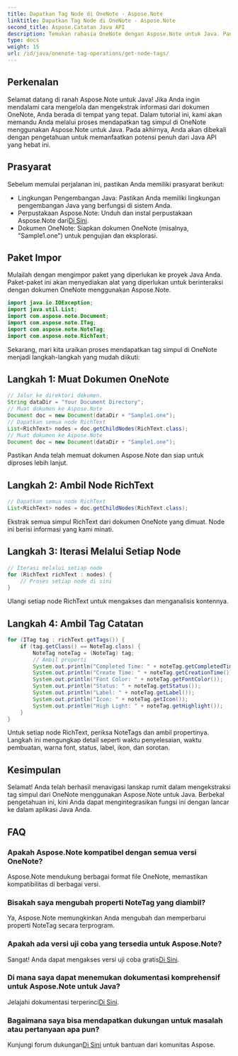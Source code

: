 ```yaml
---
title: Dapatkan Tag Node di OneNote - Aspose.Note
linktitle: Dapatkan Tag Node di OneNote - Aspose.Note
second_title: Aspose.Catatan Java API
description: Temukan rahasia OneNote dengan Aspose.Note untuk Java. Panduan ini memberdayakan Anda untuk mengekstrak tag node dengan mudah. Selami masa depan manipulasi dokumen!
type: docs
weight: 15
url: /id/java/onenote-tag-operations/get-node-tags/
---
```

## Perkenalan
Selamat datang di ranah Aspose.Note untuk Java! Jika Anda ingin mendalami cara mengelola dan mengekstrak informasi dari dokumen OneNote, Anda berada di tempat yang tepat. Dalam tutorial ini, kami akan memandu Anda melalui proses mendapatkan tag simpul di OneNote menggunakan Aspose.Note untuk Java. Pada akhirnya, Anda akan dibekali dengan pengetahuan untuk memanfaatkan potensi penuh dari Java API yang hebat ini.
## Prasyarat
Sebelum memulai perjalanan ini, pastikan Anda memiliki prasyarat berikut:
- Lingkungan Pengembangan Java: Pastikan Anda memiliki lingkungan pengembangan Java yang berfungsi di sistem Anda.
-  Perpustakaan Aspose.Note: Unduh dan instal perpustakaan Aspose.Note dari[Di Sini](https://releases.aspose.com/note/java/).
- Dokumen OneNote: Siapkan dokumen OneNote (misalnya, "Sample1.one") untuk pengujian dan eksplorasi.
## Paket Impor
Mulailah dengan mengimpor paket yang diperlukan ke proyek Java Anda. Paket-paket ini akan menyediakan alat yang diperlukan untuk berinteraksi dengan dokumen OneNote menggunakan Aspose.Note.
```java
import java.io.IOException;
import java.util.List;
import com.aspose.note.Document;
import com.aspose.note.ITag;
import com.aspose.note.NoteTag;
import com.aspose.note.RichText;
```
Sekarang, mari kita uraikan proses mendapatkan tag simpul di OneNote menjadi langkah-langkah yang mudah diikuti:
## Langkah 1: Muat Dokumen OneNote
```java
// Jalur ke direktori dokumen.
String dataDir = "Your Document Directory";
// Muat dokumen ke Aspose.Note
Document doc = new Document(dataDir + "Sample1.one");
// Dapatkan semua node RichText
List<RichText> nodes = doc.getChildNodes(RichText.class);
// Muat dokumen ke Aspose.Note
Document doc = new Document(dataDir + "Sample1.one");
```
Pastikan Anda telah memuat dokumen Aspose.Note dan siap untuk diproses lebih lanjut.
## Langkah 2: Ambil Node RichText
```java
// Dapatkan semua node RichText
List<RichText> nodes = doc.getChildNodes(RichText.class);
```
Ekstrak semua simpul RichText dari dokumen OneNote yang dimuat. Node ini berisi informasi yang kami minati.
## Langkah 3: Iterasi Melalui Setiap Node
```java
// Iterasi melalui setiap node
for (RichText richText : nodes) {
    // Proses setiap node di sini
}
```
Ulangi setiap node RichText untuk mengakses dan menganalisis kontennya.
## Langkah 4: Ambil Tag Catatan
```java
for (ITag tag : richText.getTags()) {
    if (tag.getClass() == NoteTag.class) {
        NoteTag noteTag = (NoteTag) tag;
        // Ambil properti
        System.out.println("Completed Time: " + noteTag.getCompletedTime());
        System.out.println("Create Time: " + noteTag.getCreationTime());
        System.out.println("Font Color: " + noteTag.getFontColor());
        System.out.println("Status: " + noteTag.getStatus());
        System.out.println("Label: " + noteTag.getLabel());
        System.out.println("Icon: " + noteTag.getIcon());
        System.out.println("High Light: " + noteTag.getHighlight());
    }
}
```
Untuk setiap node RichText, periksa NoteTags dan ambil propertinya. Langkah ini mengungkap detail seperti waktu penyelesaian, waktu pembuatan, warna font, status, label, ikon, dan sorotan.
## Kesimpulan
Selamat! Anda telah berhasil menavigasi lanskap rumit dalam mengekstraksi tag simpul dari OneNote menggunakan Aspose.Note untuk Java. Berbekal pengetahuan ini, kini Anda dapat mengintegrasikan fungsi ini dengan lancar ke dalam aplikasi Java Anda.
## FAQ
### Apakah Aspose.Note kompatibel dengan semua versi OneNote?
Aspose.Note mendukung berbagai format file OneNote, memastikan kompatibilitas di berbagai versi.
### Bisakah saya mengubah properti NoteTag yang diambil?
Ya, Aspose.Note memungkinkan Anda mengubah dan memperbarui properti NoteTag secara terprogram.
### Apakah ada versi uji coba yang tersedia untuk Aspose.Note?
 Sangat! Anda dapat mengakses versi uji coba gratis[Di Sini](https://releases.aspose.com/).
### Di mana saya dapat menemukan dokumentasi komprehensif untuk Aspose.Note untuk Java?
 Jelajahi dokumentasi terperinci[Di Sini](https://reference.aspose.com/note/java/).
### Bagaimana saya bisa mendapatkan dukungan untuk masalah atau pertanyaan apa pun?
 Kunjungi forum dukungan[Di Sini](https://forum.aspose.com/c/note/28) untuk bantuan dari komunitas Aspose.